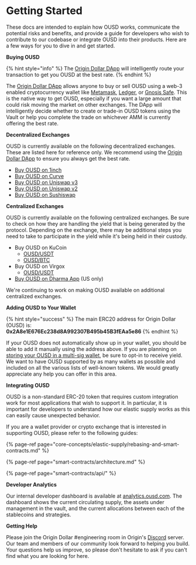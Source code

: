 # Getting Started

These docs are intended to explain how OUSD works, communicate the potential risks and benefits, and provide a guide for developers who wish to contribute to our codebase or integrate OUSD into their products. Here are a few ways for you to dive in and get started.

**Buying OUSD**

{% hint style="info" %}
The [Origin Dollar DApp](https://ousd.com/swap) will intelligently route your transaction to get you OUSD at the best rate.
{% endhint %}

The [Origin Dollar DApp](https://ousd.com/swap) allows anyone to buy or sell OUSD using a web-3 enabled cryptocurrency wallet like [Metamask](https://www.metamask.io), [Ledger](https://www.ledger.com/), or [Gnosis Safe](https://gnosis-safe.io/). This is the native way to get OUSD, especially if you want a large amount that could risk moving the market on other exchanges. The DApp will intelligently decide whether to create or trade-in OUSD tokens using the Vault or help you complete the trade on whichever AMM is currently offering the best rate.

**Decentralized Exchanges**

OUSD is currently available on the following decentralized exchanges. These are listed here for reference only. We recommend using the [Origin Dollar DApp](https://ousd.com/swap) to ensure you always get the best rate.

* [Buy OUSD on 1inch](https://app.1inch.io/#/1/swap/USDT/OUSD)
* [Buy OUSD on Curve](https://curve.fi/factory/9)
* [Buy OUSD on Uniswap v3](https://app.uniswap.org/#/swap?inputCurrency=0xdac17f958d2ee523a2206206994597c13d831ec7&outputCurrency=0x2A8e1E676Ec238d8A992307B495b45B3fEAa5e86)
* [Buy OUSD on Uniswap v2](https://app.uniswap.org/#/swap?inputCurrency=0xdac17f958d2ee523a2206206994597c13d831ec7&outputCurrency=0x2A8e1E676Ec238d8A992307B495b45B3fEAa5e86&use=v2)
* [Buy OUSD on Sushiswap](https://exchange.sushiswapclassic.org/#/swap?inputCurrency=0xdac17f958d2ee523a2206206994597c13d831ec7&outputCurrency=0x2a8e1e676ec238d8a992307b495b45b3feaa5e86)

**Centralized Exchanges**

OUSD is currently available on the following centralized exchanges. Be sure to check on how they are handling the yield that is being generated by the protocol. Depending on the exchange, there may be additional steps you need to take to participate in the yield while it's being held in their custody.

* Buy OUSD on KuCoin
  * [OUSD/USDT](https://trade.kucoin.com/OUSD-USDT)
  * [OUSD/BTC](https://trade.kucoin.com/OUSD-BTC)
* Buy OUSD on Virgox
  * [OUSD/USDT](https://virgox.com/exchange/141)
* [Buy OUSD on Dharma App](https://www.dharma.io/) \(US only\)

We're continuing to work on making OUSD available on additional centralized exchanges.

**Adding OUSD to Your Wallet**

{% hint style="success" %}
The main ERC20 address for Origin Dollar \(OUSD\) is:   
**0x2A8e1E676Ec238d8A992307B495b45B3fEAa5e86**
{% endhint %}

If your OUSD does not automatically show up in your wallet, you should be able to add it manually using the address above. If you are planning on [storing your OUSD in a multi-sig wallet](core-concepts/elastic-supply/rebasing-and-smart-contracts.md), be sure to opt-in to receive yield. We want to have OUSD supported by as many wallets as possible and included on all the various lists of well-known tokens. We would greatly appreciate any help you can offer in this area. 

**Integrating OUSD**

OUSD is a non-standard ERC-20 token that requires custom integration work for most applications that wish to support it. In particular, it is important for developers to understand how our elastic supply works as this can easily cause unexpected behavior.

If you are a wallet provider or crypto exchange that is interested in supporting OUSD, please refer to the following guides: 

{% page-ref page="core-concepts/elastic-supply/rebasing-and-smart-contracts.md" %}

{% page-ref page="smart-contracts/architecture.md" %}

{% page-ref page="smart-contracts/api/" %}

**Developer Analytics**

Our internal developer dashboard is available at [analytics.ousd.com](https://analytics.ousd.com). The dashboard shows the current circulating supply, the assets under management in the vault, and the current allocations between each of the stablecoins and strategies.

**Getting Help**

Please join the Origin Dollar \#engineering room in Origin's [Discord](www.originprotocol.com/discord) server.  Our team and members of our community look forward to helping you build. Your questions help us improve, so please don't hesitate to ask if you can't find what you are looking for here.


